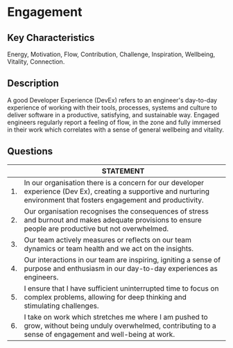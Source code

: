 # Engagement

## Key Characteristics
Energy, Motivation, Flow, Contribution, Challenge, Inspiration, Wellbeing, Vitality, Connection.

## Description
A good Developer Experience (DevEx) refers to an engineer's day-to-day experience of working with their tools, processes, systems and culture to deliver software in a productive, satisfying, and sustainable way. Engaged engineers regularly report a feeling of flow, in the zone and fully immersed in their work which correlates with a sense of general wellbeing and vitality.

## Questions

| | STATEMENT |
|---	|--- |
| 1. | In our organisation there is a concern for our developer experience (Dev Ex), creating a supportive and nurturing environment that fosters engagement and productivity. |
| 2. | Our organisation recognises the consequences of stress and burnout and makes adequate provisions to ensure people are productive but not overwhelmed.	| 
| 3. | Our team actively measures or reflects on our team dynamics or team health and we act on the insights.	|
| 4. | Our interactions in our team are inspiring, igniting a sense of purpose and enthusiasm in our day-to-day experiences as engineers.	|
| 5. | I ensure that I have sufficient uninterrupted time to focus on complex problems, allowing for deep thinking and stimulating challenges. |
| 6. | I take on work which stretches me where I am pushed to grow, without being unduly overwhelmed, contributing to a sense of engagement and well-being at work.	|
